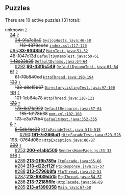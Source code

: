 ## Puzzles

There are 10 active puzzles (31 total):


<del>unknown</del> [`?`](../master/?)<br/>
&nbsp;&nbsp;&nbsp;&nbsp;[<del>34</del>](https://github.com/yegor256/s3auth/issues/34) [`?`](../master/?)<br/>
&nbsp;&nbsp;&nbsp;&nbsp;&nbsp;&nbsp;&nbsp;&nbsp;[<del>34-91a7c8a0</del>](https://github.com/yegor256/s3auth/issues/112) [`SyslogHosts.java:46-58`](../master/s3auth-hosts/src/main/java/com/s3auth/hosts/SyslogHosts.java#L46-L58)<br/>
&nbsp;&nbsp;&nbsp;&nbsp;&nbsp;&nbsp;&nbsp;&nbsp;&nbsp;&nbsp;&nbsp;&nbsp;<del>112-4379cc4c</del> [`index.xsl:117-120`](../master/s3auth-rest/src/main/webapp/xsl/index.xsl#L117-L120)<br/>
&nbsp;&nbsp;&nbsp;&nbsp;[#95](https://github.com/yegor256/s3auth/issues/95):[**33-9ff485f7**](https://github.com/yegor256/s3auth/issues/95) [`MainTest.java:51-52`](../master/s3auth-relay/src/test/java/com/s3auth/relay/MainTest.java#L51-L52)<br/>
&nbsp;&nbsp;&nbsp;&nbsp;<del>48-1047c13d</del> [`DefaultDynamoTest.java:59-61`](../master/s3auth-hosts/src/test/java/com/s3auth/hosts/DefaultDynamoTest.java#L59-L61)<br/>
&nbsp;&nbsp;&nbsp;&nbsp;[<del>1-f2c33b38</del>](https://github.com/yegor256/s3auth/issues/90) [`DefaultDynamo.java:64-64`](../master/s3auth-hosts/src/main/java/com/s3auth/hosts/DefaultDynamo.java#L64-L64)<br/>
&nbsp;&nbsp;&nbsp;&nbsp;&nbsp;&nbsp;&nbsp;&nbsp;[#292](https://github.com/yegor256/s3auth/issues/292):[**90-43f9c549**](https://github.com/yegor256/s3auth/issues/292) [`DefaultDynamoTest.java:61-64`](../master/s3auth-hosts/src/test/java/com/s3auth/hosts/DefaultDynamoTest.java#L61-L64)<br/>
&nbsp;&nbsp;&nbsp;&nbsp;[<del>61</del>](https://github.com/yegor256/s3auth/issues/61) [`?`](../master/?)<br/>
&nbsp;&nbsp;&nbsp;&nbsp;&nbsp;&nbsp;&nbsp;&nbsp;<del>61-70b549cd</del> [`HttpThread.java:190-194`](../master/s3auth-relay/src/main/java/com/s3auth/relay/HttpThread.java#L190-L194)<br/>
&nbsp;&nbsp;&nbsp;&nbsp;[<del>133</del>](https://github.com/yegor256/s3auth/issues/133) [`?`](../master/?)<br/>
&nbsp;&nbsp;&nbsp;&nbsp;&nbsp;&nbsp;&nbsp;&nbsp;<del>133-d8e15b67</del> [`DirectoryListingTest.java:97-100`](../master/s3auth-hosts/src/test/java/com/s3auth/hosts/DirectoryListingTest.java#L97-L100)<br/>
&nbsp;&nbsp;&nbsp;&nbsp;[<del>101</del>](https://github.com/yegor256/s3auth/issues/101) [`?`](../master/?)<br/>
&nbsp;&nbsp;&nbsp;&nbsp;&nbsp;&nbsp;&nbsp;&nbsp;<del>101-1cb64a78</del> [`HttpThread.java:118-121`](../master/s3auth-relay/src/main/java/com/s3auth/relay/HttpThread.java#L118-L121)<br/>
&nbsp;&nbsp;&nbsp;&nbsp;[<del>173</del>](https://github.com/yegor256/s3auth/issues/173) [`?`](../master/?)<br/>
&nbsp;&nbsp;&nbsp;&nbsp;&nbsp;&nbsp;&nbsp;&nbsp;[<del>173-8d71c922</del>](https://github.com/yegor256/s3auth/issues/185) [`DefaultResource.java:57-64`](../master/s3auth-hosts/src/main/java/com/s3auth/hosts/DefaultResource.java#L57-L64)<br/>
&nbsp;&nbsp;&nbsp;&nbsp;&nbsp;&nbsp;&nbsp;&nbsp;&nbsp;&nbsp;&nbsp;&nbsp;<del>185-1d178b38</del> [`pom.xml:102-108`](../master/s3auth-hosts/pom.xml#L102-L108)<br/>
&nbsp;&nbsp;&nbsp;&nbsp;&nbsp;&nbsp;&nbsp;&nbsp;<del>173-e3a77fb4</del> [`DefaultHost.java:352-355`](../master/s3auth-hosts/src/main/java/com/s3auth/hosts/DefaultHost.java#L352-L355)<br/>
&nbsp;&nbsp;&nbsp;&nbsp;[<del>8</del>](https://github.com/yegor256/s3auth/issues/8) [`?`](../master/?)<br/>
&nbsp;&nbsp;&nbsp;&nbsp;&nbsp;&nbsp;&nbsp;&nbsp;[<del>8-5eb4ae33</del>](https://github.com/yegor256/s3auth/issues/191) [`HttpFacadeTest.java:515-518`](../master/s3auth-relay/src/test/java/com/s3auth/relay/HttpFacadeTest.java#L515-L518)<br/>
&nbsp;&nbsp;&nbsp;&nbsp;&nbsp;&nbsp;&nbsp;&nbsp;&nbsp;&nbsp;&nbsp;&nbsp;[#290](https://github.com/yegor256/s3auth/issues/290):[**191-7e266bd1**](https://github.com/yegor256/s3auth/issues/290) [`HttpFacadeTest.java:523-526`](../master/s3auth-relay/src/test/java/com/s3auth/relay/HttpFacadeTest.java#L523-L526)<br/>
&nbsp;&nbsp;&nbsp;&nbsp;<del>198.-0764d06e</del> [`HttpException.java:86-87`](../master/s3auth-relay/src/main/java/com/s3auth/relay/HttpException.java#L86-L87)<br/>
&nbsp;&nbsp;&nbsp;&nbsp;[<del>200</del>](https://github.com/yegor256/s3auth/issues/200) [`?`](../master/?)<br/>
&nbsp;&nbsp;&nbsp;&nbsp;&nbsp;&nbsp;&nbsp;&nbsp;[#253](https://github.com/yegor256/s3auth/issues/253):[**200-e1abb509**](https://github.com/yegor256/s3auth/issues/253) [`RendersHomePage.js:33-33`](../master/s3auth-rest/src/test/casperjs/RendersHomePage.js#L33-L33)<br/>
&nbsp;&nbsp;&nbsp;&nbsp;[<del>213</del>](https://github.com/yegor256/s3auth/issues/213) [`?`](../master/?)<br/>
&nbsp;&nbsp;&nbsp;&nbsp;&nbsp;&nbsp;&nbsp;&nbsp;[#289](https://github.com/yegor256/s3auth/issues/289):[**213-2f9b789a**](https://github.com/yegor256/s3auth/issues/289) [`FtpFacade.java:65-66`](../master/s3auth-relay/src/main/java/com/s3auth/relay/FtpFacade.java#L65-L66)<br/>
&nbsp;&nbsp;&nbsp;&nbsp;&nbsp;&nbsp;&nbsp;&nbsp;[#284](https://github.com/yegor256/s3auth/issues/284):[**213-d22cf12f**](https://github.com/yegor256/s3auth/issues/284) [`FtpResponse.java:55-57`](../master/s3auth-relay/src/main/java/com/s3auth/relay/FtpResponse.java#L55-L57)<br/>
&nbsp;&nbsp;&nbsp;&nbsp;&nbsp;&nbsp;&nbsp;&nbsp;[#288](https://github.com/yegor256/s3auth/issues/288):[**213-5796b8fa**](https://github.com/yegor256/s3auth/issues/288) [`FtpThread.java:52-53`](../master/s3auth-relay/src/main/java/com/s3auth/relay/FtpThread.java#L52-L53)<br/>
&nbsp;&nbsp;&nbsp;&nbsp;&nbsp;&nbsp;&nbsp;&nbsp;[#287](https://github.com/yegor256/s3auth/issues/287):[**213-6939d515**](https://github.com/yegor256/s3auth/issues/287) [`FtpThread.java:54-57`](../master/s3auth-relay/src/main/java/com/s3auth/relay/FtpThread.java#L54-L57)<br/>
&nbsp;&nbsp;&nbsp;&nbsp;&nbsp;&nbsp;&nbsp;&nbsp;[#286](https://github.com/yegor256/s3auth/issues/286):[**213-721856fe**](https://github.com/yegor256/s3auth/issues/286) [`HttpFacade.java:66-69`](../master/s3auth-relay/src/main/java/com/s3auth/relay/HttpFacade.java#L66-L69)<br/>
&nbsp;&nbsp;&nbsp;&nbsp;&nbsp;&nbsp;&nbsp;&nbsp;[#285](https://github.com/yegor256/s3auth/issues/285):[**213-af390358**](https://github.com/yegor256/s3auth/issues/285) [`Main.java:67-68`](../master/s3auth-relay/src/main/java/com/s3auth/relay/Main.java#L67-L68)<br/>